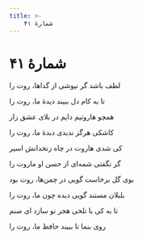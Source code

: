```yaml
---
title: >-
    شمارهٔ ۴۱
---
```

# شمارهٔ ۴۱

<div class="b" id="bn1"><div class="m1"><p>لطف باشد گر نپوشى از گداها، روت را</p></div>
<div class="m2"><p>تا به کام دل ببیند دیدهٔ ما، روت را</p></div></div>
<div class="b" id="bn2"><div class="m1"><p>همچو هاروتیم دایم در بلاى عشق زار</p></div>
<div class="m2"><p>کاشکى هرگز ندیدى دیدهٔ ما، روت را</p></div></div>
<div class="b" id="bn3"><div class="m1"><p>کى شدى هاروت در چاه زنخدانش اسیر</p></div>
<div class="m2"><p>گر نگفتى شمه‌اى از حسن او ماروت را</p></div></div>
<div class="b" id="bn4"><div class="m1"><p>بوى گل برخاست گویى در چمن‌ها، روت بود</p></div>
<div class="m2"><p>بلبلان مستند گویى دیده چون ما، روت را</p></div></div>
<div class="b" id="bn5"><div class="m1"><p>تا به کى با تلخى هجر تو سازد اى صنم</p></div>
<div class="m2"><p>روى بنما تا ببیند حافظ ما، روت را</p></div></div>
